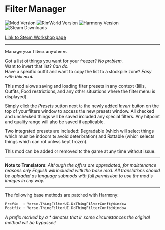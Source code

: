 ﻿# Filter Manager
![Mod Version](https://img.shields.io/badge/Mod_Version-{ReleaseVersion}-blue.svg)
![RimWorld Version](https://img.shields.io/badge/Built_for_RimWorld-{GameVersion}-blue.svg)
![Harmony Version](https://img.shields.io/badge/Powered_by_Harmony-{HarmonyVersion}-blue.svg)
![Steam Downloads](https://img.shields.io/steam/downloads/2812197851?colorB=blue&label=Steam+Downloads)

[Link to Steam Workshop page](https://steamcommunity.com/sharedfiles/filedetails/?id=2812197851)

---

Manage your filters anywhere.

Got a list of things you want for your freezer? *No problem.*\
Want to invert that list? *Can do.*\
Have a specific outfit and want to copy the list to a stockpile zone? *Easy with this mod.*

This mod allows saving and loading filter presets in any context (Bills, Outfits, Food restrictions, and any other situations where the filter menu is displayed).

Simply click the *Presets* button next to the newly added *Invert* button on the top of your filters window to access the new presets window.
All checked and unchecked things will be saved included any special filters. Any hitpoint and quality range will also be saved if applicable.

Two integrated presets are included: Degradable (which will select things which must be indoors to avoid deterioration) and Rottable (which selects things which can rot unless kept frozen).

This mod can be added or removed to the game at any time without issue.

---

**Note to Translators**: *Although the offers are appreciated, for maintenance reasons only English will included with the base mod. All translations should be uploaded as language submods with full permission to use the mod's images in any way.*

---

The following base methods are patched with Harmony:
```
Prefix  : Verse.ThingFilterUI.DoThingFilterConfigWindow
Postfix : Verse.ThingFilterUI.DoThingFilterConfigWindow
```
*A prefix marked by a \* denotes that in some circumstances the original method will be bypassed*
